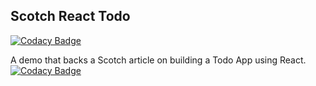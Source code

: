 ## Scotch React Todo

[![Codacy Badge](https://api.codacy.com/project/badge/Grade/608755afbe14438a96eedd924fc232b5)](https://app.codacy.com/app/aymensegnioyez/react?utm_source=github.com&utm_medium=referral&utm_content=aymensegnioyez/react&utm_campaign=badger)

A demo that backs a Scotch article on building a Todo App using React.
[![Codacy Badge](https://api.codacy.com/project/badge/Grade/1e0b069bc2de4b20b7e394ffb4e9105d)](https://www.codacy.com/app/aymensegnioyez/react?utm_source=github.com&amp;utm_medium=referral&amp;utm_content=aymensegnioyez/react&amp;utm_campaign=Badge_Grade)
